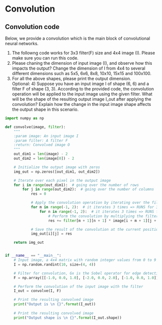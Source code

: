 # Convolution 

## Convolution code 

Below, we provide a convolution which is the main block of convolutional neural networks.   

1) The followng code works for 3x3 filter(F) size and 4x4 image (I). Please make sure you can run this code.
2) Please chaning the dimension of input image (I), and observe how this impacts the output?  Change the dimension of I from 4x4 to several different dimensions such as 5x5, 6x6, 8x8, 10x10, 15x15 and 100x100. 
3) For all the above shapes, please print the output dimension.     
Optional: 4) Suppose you have an input image I of shape (6, 6) and a filter F of shape (3, 3). According to the provided code, the convolution operation will be applied to the input image using the given filter. What will be the shape of the resulting output image I_out after applying the convolution? Explain how the change in the input image shape affects the output shape in this scenario.


```python
import numpy as np

def convolve(image, filter):
    """
    :param image: An input image I
    :param filter: A filter F
    :return: Convolved image O
    """
    out_dim1 = len(image) - 2
    out_dim2 = len(image[0]) - 2

    # Initialize the output image with zeros
    img_out = np.zeros([out_dim1, out_dim2])

    # Iterate over each pixel in the output image
    for i in range(out_dim1):  # going over the number of rows
        for j in range(out_dim2):  # going over the number of columns
            res = 0

            # Apply the convolution operation by iterating over the filter
            for m in range(-1, 2):  # it iterates 3 times => RUNS for 3 times
                for n in range(-1, 2):  # it iterates 3 times => RUNS for 3 times
                    # Perform the convolution by multiplying the filter with the corresponding image pixel
                    res += filter[m + 1][n + 1] * image[i + m + 1][j + n + 1]

            # Save the result of the convolution at the current position in the output image
            img_out[i][j] = res

    return img_out


if __name__ == "__main__":
    # Input image, a 4x4 matrix with random integer values from 0 to 9
    I = np.random.randint(10, size=(4, 4))

    # Filter for convolution, Gx is the Sobel operator for edge detection in the x-direction
    F = np.array([[-1.0, 0.0, 1.0], [-2.0, 0.0, 2.0], [-1.0, 0.0, 1.0]])

    # Perform the convolution of the input image with the filter
    I_out = convolve(I, F)

    # Print the resulting convolved image
    print("Output is \n {}".format(I_out))
	
	# Print the resulting convolved image
    print("Output shape is \n {}".format(I_out.shape))







```
